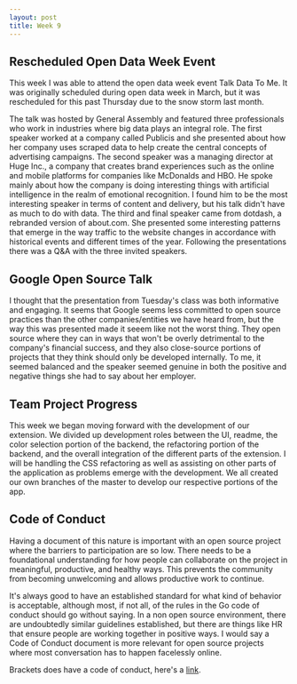 ```yaml
---
layout: post
title: Week 9
---
```


## Rescheduled Open Data Week Event

This week I was able to attend the open data week event Talk Data To Me. It was originally scheduled during open data week in March, but it was rescheduled for this past Thursday due to the snow storm last month.

The talk was hosted by General Assembly and featured three professionals who work in industries where big data plays an integral role. The first speaker worked at a company called Publicis and she presented about how her company uses scraped data to help create the central concepts of advertising campaigns. The second speaker was a managing director at Huge Inc., a company that creates brand experiences such as the online and mobile platforms for companies like McDonalds and HBO. He spoke mainly about how the company is doing interesting things with artificial intelligence in the realm of emotional recognition. I found him to be the most interesting speaker in terms of content and delivery, but his talk didn't have as much to do with data. The third and final speaker came from dotdash, a rebranded version of about.com. She presented some interesting patterns that emerge in the way traffic to the website changes in accordance with historical events and different times of the year. Following the presentations there was a Q&A with the three invited speakers.

## Google Open Source Talk

I thought that the presentation from Tuesday's class was both informative and engaging. It seems that Google seems less committed to open source practices than the other companies/entities we have heard from, but the way this was presented made it seeem like not the worst thing. They open source where they can in ways that won't be overly detrimental to the company's financial success, and they also close-source portions of projects that they think should only be developed internally. To me, it seemed balanced and the speaker seemed genuine in both the positive and negative things she had to say about her employer.

## Team Project Progress

This week we began moving forward with the development of our extension. We divided up development roles between the UI, readme, the color selection portion of the backend, the refactoring portion of the backend, and the overall integration of the different parts of the extension. I will be handling the CSS refactoring as well as assisting on other parts of the application as problems emerge with the development. We all created our own branches of the master to develop our respective portions of the app.


## Code of Conduct

Having a document of this nature is important with an open source project where the barriers to participation are so low. There needs to be a foundational understanding for how people can collaborate on the project in meaningful, productive, and healthy ways. This prevents the community from becoming unwelcoming and allows productive work to continue.

It's always good to have an established standard for what kind of behavior is acceptable, although most, if not all, of the rules in the Go code of conduct should go without saying. In a non open source environment, there are undoubtedly similar guidelines established, but there are things like HR that ensure people are working together in positive ways. I would say a Code of Conduct document is more relevant for open source projects where most conversation has to happen facelessly online.

Brackets does have a code of conduct, here's a [link](https://github.com/adobe/brackets/blob/master/CODE_OF_CONDUCT.md).
